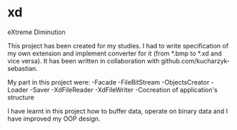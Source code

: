 # xd
eXtreme Diminution

This project has been created for my studies. I had to write specification of my own extension and implement converter for it (from *.bmp to *.xd and vice versa). It has been written in collaboration with github.com/kucharzyk-sebastian.

My part in this project were:
-Facade
-FileBitStream
-ObjectsCreator
-Loader
-Saver
-XdFileReader
-XdFileWriter
-Cocreation of application's structure

I have learnt in this project how to buffer data, operate on binary data and I have improved my OOP design.
